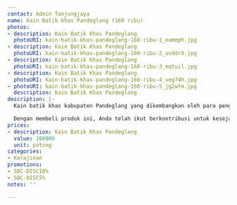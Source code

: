 ```yaml
---
contact: Admin Tanjungjaya
name: Kain Batik Khas Pandeglang (160 ribu)
photos:
- description: Kain Batik Khas Pandeglang
  photoURI: kain-batik-khas-pandeglang-160-ribu-1_eammph.jpg
- description: Kain Batik Khas Pandeglang
  photoURI: kain-batik-khas-pandeglang-160-ribu-2_uvddr9.jpg
- description: Kain Batik Khas Pandeglang
  photoURI: kain-batik-khas-pandeglang-160-ribu-3_mqtuil.jpg
- description: Kain Batik Khas Pandeglang
  photoURI: kain-batik-khas-pandeglang-160-ribu-4_veg74h.jpg
- photoURI: kain-batik-khas-pandeglang-160-ribu-5_jg2wtm.jpg
  description: Kain Batik Khas Pandeglang
description: |-
  Kain batik khas kabupaten Pandeglang yang dikembangkan oleh para pengrajin batik asli desa Tanjungjaya. Batik ini memiliki motif khas berupa badak bercula satu dan lesung (alat penumbuk padi tradisional). Dibuat dengan bahan kain katun dan ada juga dari bahan kain sutra, kain batik ini menjadi sangat nyaman untuk digunakan. Dengan beragam motif yang unik dan menarik, keindahan batik ini sudah diakui oleh banyak orang.

  Dengan membeli produk ini, Anda telah ikut berkontribusi untuk kesejahteraan kelompok masyarakat di desa kami.
prices:
- description: Kain Batik Khas Pandeglang
  value: 160000
  unit: potong
categories:
- Kerajinan
promotions:
- SBC-DISC10%
- SBC-DISC5%
notes: ''

---
```

